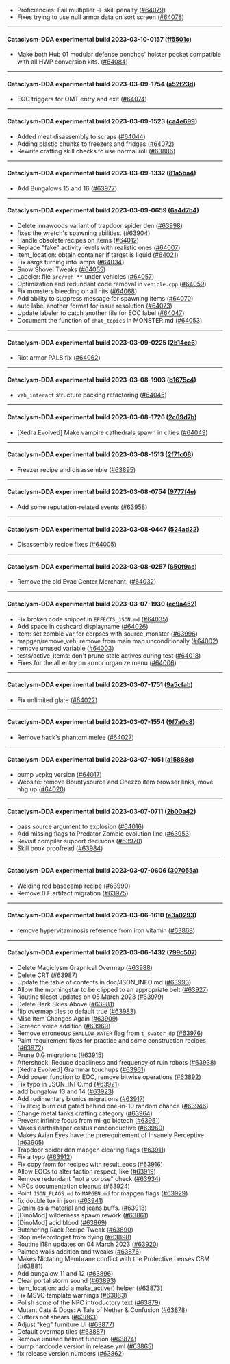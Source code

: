 * Proficiencies: Fail multiplier -> skill penalty ([#64079](https://github.com/CleverRaven/Cataclysm-DDA/pull/64079))
* Fixes trying to use null armor data on sort screen ([#64078](https://github.com/CleverRaven/Cataclysm-DDA/pull/64078))

---

#### Cataclysm-DDA experimental build 2023-03-10-0157 ([ff5501c](https://github.com/CleverRaven/Cataclysm-DDA/releases/tag/cdda-experimental-2023-03-10-0157))

* Make both Hub 01 modular defense ponchos' holster pocket compatible with all HWP conversion kits. ([#64084](https://github.com/CleverRaven/Cataclysm-DDA/pull/64084))

---

#### Cataclysm-DDA experimental build 2023-03-09-1754 ([a52f23d](https://github.com/CleverRaven/Cataclysm-DDA/releases/tag/cdda-experimental-2023-03-09-1754))

* EOC triggers for OMT entry and exit ([#64074](https://github.com/CleverRaven/Cataclysm-DDA/pull/64074))

---

#### Cataclysm-DDA experimental build 2023-03-09-1523 ([ca4e699](https://github.com/CleverRaven/Cataclysm-DDA/releases/tag/cdda-experimental-2023-03-09-1523))

* Added meat disassembly to scraps ([#64044](https://github.com/CleverRaven/Cataclysm-DDA/pull/64044))
* Adding plastic chunks to freezers and fridges ([#64072](https://github.com/CleverRaven/Cataclysm-DDA/pull/64072))
* Rewrite crafting skill checks to use normal roll ([#63886](https://github.com/CleverRaven/Cataclysm-DDA/pull/63886))

---

#### Cataclysm-DDA experimental build 2023-03-09-1332 ([81a5ba4](https://github.com/CleverRaven/Cataclysm-DDA/releases/tag/cdda-experimental-2023-03-09-1332))

* Add Bungalows 15 and 16 ([#63977](https://github.com/CleverRaven/Cataclysm-DDA/pull/63977))

---

#### Cataclysm-DDA experimental build 2023-03-09-0659 ([6a4d7b4](https://github.com/CleverRaven/Cataclysm-DDA/releases/tag/cdda-experimental-2023-03-09-0659))

* Delete innawoods variant of trapdoor spider den ([#63998](https://github.com/CleverRaven/Cataclysm-DDA/pull/63998))
* fixes the wretch's spawning abilities. ([#63904](https://github.com/CleverRaven/Cataclysm-DDA/pull/63904))
* Handle obsolete recipes on items ([#64012](https://github.com/CleverRaven/Cataclysm-DDA/pull/64012))
* Replace "fake" activity levels with realistic ones ([#64007](https://github.com/CleverRaven/Cataclysm-DDA/pull/64007))
* item_location: obtain container if target is liquid ([#64021](https://github.com/CleverRaven/Cataclysm-DDA/pull/64021))
* Fix asrgs turning into lamps ([#64034](https://github.com/CleverRaven/Cataclysm-DDA/pull/64034))
* Snow Shovel Tweaks ([#64055](https://github.com/CleverRaven/Cataclysm-DDA/pull/64055))
* Labeler: file `src/veh_**` under vehicles ([#64057](https://github.com/CleverRaven/Cataclysm-DDA/pull/64057))
* Optimization and redundant code removal in `vehicle.cpp` ([#64059](https://github.com/CleverRaven/Cataclysm-DDA/pull/64059))
* Fix monsters bleeding on all hits ([#64068](https://github.com/CleverRaven/Cataclysm-DDA/pull/64068))
* Add ability to suppress message for spawning items ([#64070](https://github.com/CleverRaven/Cataclysm-DDA/pull/64070))
* auto label another format for issue resolution ([#64073](https://github.com/CleverRaven/Cataclysm-DDA/pull/64073))
* Update labeler to catch another file for EOC label ([#64047](https://github.com/CleverRaven/Cataclysm-DDA/pull/64047))
* Document the function of `chat_topics` in MONSTER.md ([#64053](https://github.com/CleverRaven/Cataclysm-DDA/pull/64053))

---

#### Cataclysm-DDA experimental build 2023-03-09-0225 ([2b14ee6](https://github.com/CleverRaven/Cataclysm-DDA/releases/tag/cdda-experimental-2023-03-09-0225))

* Riot armor PALS fix ([#64062](https://github.com/CleverRaven/Cataclysm-DDA/pull/64062))

---

#### Cataclysm-DDA experimental build 2023-03-08-1903 ([b1675c4](https://github.com/CleverRaven/Cataclysm-DDA/releases/tag/cdda-experimental-2023-03-08-1903))

* `veh_interact` structure packing refactoring ([#64045](https://github.com/CleverRaven/Cataclysm-DDA/pull/64045))

---

#### Cataclysm-DDA experimental build 2023-03-08-1726 ([2c69d7b](https://github.com/CleverRaven/Cataclysm-DDA/releases/tag/cdda-experimental-2023-03-08-1726))

* [Xedra Evolved] Make vampire cathedrals spawn in cities ([#64049](https://github.com/CleverRaven/Cataclysm-DDA/pull/64049))

---

#### Cataclysm-DDA experimental build 2023-03-08-1513 ([2f71c08](https://github.com/CleverRaven/Cataclysm-DDA/releases/tag/cdda-experimental-2023-03-08-1513))

* Freezer recipe and disassemble ([#63895](https://github.com/CleverRaven/Cataclysm-DDA/pull/63895))

---

#### Cataclysm-DDA experimental build 2023-03-08-0754 ([9777f4e](https://github.com/CleverRaven/Cataclysm-DDA/releases/tag/cdda-experimental-2023-03-08-0754))

* Add some reputation-related events ([#63958](https://github.com/CleverRaven/Cataclysm-DDA/pull/63958))

---

#### Cataclysm-DDA experimental build 2023-03-08-0447 ([524ad22](https://github.com/CleverRaven/Cataclysm-DDA/releases/tag/cdda-experimental-2023-03-08-0447))

* Disassembly recipe fixes ([#64005](https://github.com/CleverRaven/Cataclysm-DDA/pull/64005))

---

#### Cataclysm-DDA experimental build 2023-03-08-0257 ([650f9ae](https://github.com/CleverRaven/Cataclysm-DDA/releases/tag/cdda-experimental-2023-03-08-0257))

* Remove the old Evac Center Merchant. ([#64032](https://github.com/CleverRaven/Cataclysm-DDA/pull/64032))

---

#### Cataclysm-DDA experimental build 2023-03-07-1930 ([ec9a452](https://github.com/CleverRaven/Cataclysm-DDA/releases/tag/cdda-experimental-2023-03-07-1930))

* Fix broken code snippet in `EFFECTS_JSON.md` ([#64035](https://github.com/CleverRaven/Cataclysm-DDA/pull/64035))
* Add space in cashcard displayname ([#64026](https://github.com/CleverRaven/Cataclysm-DDA/pull/64026))
* item: set zombie var for corpses with source_monster ([#63996](https://github.com/CleverRaven/Cataclysm-DDA/pull/63996))
* mapgen/remove_veh: remove from main map unconditionally ([#64002](https://github.com/CleverRaven/Cataclysm-DDA/pull/64002))
* remove unused variable ([#64003](https://github.com/CleverRaven/Cataclysm-DDA/pull/64003))
* tests/active_items: don't prune stale actives during test ([#64018](https://github.com/CleverRaven/Cataclysm-DDA/pull/64018))
* Fixes for the all entry on armor organize menu ([#64006](https://github.com/CleverRaven/Cataclysm-DDA/pull/64006))

---

#### Cataclysm-DDA experimental build 2023-03-07-1751 ([9a5cfab](https://github.com/CleverRaven/Cataclysm-DDA/releases/tag/cdda-experimental-2023-03-07-1751))

* Fix unlimited glare ([#64022](https://github.com/CleverRaven/Cataclysm-DDA/pull/64022))

---

#### Cataclysm-DDA experimental build 2023-03-07-1554 ([9f7a0c8](https://github.com/CleverRaven/Cataclysm-DDA/releases/tag/cdda-experimental-2023-03-07-1554))

* Remove hack's phantom melee ([#64027](https://github.com/CleverRaven/Cataclysm-DDA/pull/64027))

---

#### Cataclysm-DDA experimental build 2023-03-07-1051 ([a15868c](https://github.com/CleverRaven/Cataclysm-DDA/releases/tag/cdda-experimental-2023-03-07-1051))

* bump vcpkg version ([#64017](https://github.com/CleverRaven/Cataclysm-DDA/pull/64017))
* Website: remove Bountysource and Chezzo item browser links, move hhg up ([#64020](https://github.com/CleverRaven/Cataclysm-DDA/pull/64020))

---

#### Cataclysm-DDA experimental build 2023-03-07-0711 ([2b00a42](https://github.com/CleverRaven/Cataclysm-DDA/releases/tag/cdda-experimental-2023-03-07-0711))

* pass source argument to explosion ([#64016](https://github.com/CleverRaven/Cataclysm-DDA/pull/64016))
* Add missing flags to Predator Zombie evolution line ([#63953](https://github.com/CleverRaven/Cataclysm-DDA/pull/63953))
* Revisit compiler support decisions ([#63970](https://github.com/CleverRaven/Cataclysm-DDA/pull/63970))
* Skill book proofread ([#63984](https://github.com/CleverRaven/Cataclysm-DDA/pull/63984))

---

#### Cataclysm-DDA experimental build 2023-03-07-0606 ([307055a](https://github.com/CleverRaven/Cataclysm-DDA/releases/tag/cdda-experimental-2023-03-07-0606))

* Welding rod basecamp recipe ([#63990](https://github.com/CleverRaven/Cataclysm-DDA/pull/63990))
* Remove 0.F artifact migration ([#63975](https://github.com/CleverRaven/Cataclysm-DDA/pull/63975))

---

#### Cataclysm-DDA experimental build 2023-03-06-1610 ([e3a0293](https://github.com/CleverRaven/Cataclysm-DDA/releases/tag/cdda-experimental-2023-03-06-1610))

* remove hypervitaminosis reference from iron vitamin ([#63868](https://github.com/CleverRaven/Cataclysm-DDA/pull/63868))

---

#### Cataclysm-DDA experimental build 2023-03-06-1432 ([799c507](https://github.com/CleverRaven/Cataclysm-DDA/releases/tag/cdda-experimental-2023-03-06-1432))

* Delete Magiclysm Graphical Overmap ([#63988](https://github.com/CleverRaven/Cataclysm-DDA/pull/63988))
* Delete CRT ([#63987](https://github.com/CleverRaven/Cataclysm-DDA/pull/63987))
* Update the table of contents in doc/JSON_INFO.md ([#63993](https://github.com/CleverRaven/Cataclysm-DDA/pull/63993))
* Allow the morningstar to be clipped to an appropriate belt ([#63927](https://github.com/CleverRaven/Cataclysm-DDA/pull/63927))
* Routine tileset updates on 05 March 2023 ([#63979](https://github.com/CleverRaven/Cataclysm-DDA/pull/63979))
* Delete Dark Skies Above ([#63981](https://github.com/CleverRaven/Cataclysm-DDA/pull/63981))
* flip overmap tiles to default true ([#63983](https://github.com/CleverRaven/Cataclysm-DDA/pull/63983))
* Misc Item Changes Again ([#63909](https://github.com/CleverRaven/Cataclysm-DDA/pull/63909))
* Screech voice addition ([#63969](https://github.com/CleverRaven/Cataclysm-DDA/pull/63969))
* Remove erroneous `SHALLOW_WATER` flag from `t_swater_dp` ([#63976](https://github.com/CleverRaven/Cataclysm-DDA/pull/63976))
* Paint requirement fixes for practice and some construction recipes ([#63972](https://github.com/CleverRaven/Cataclysm-DDA/pull/63972))
* Prune 0.G migrations ([#63915](https://github.com/CleverRaven/Cataclysm-DDA/pull/63915))
* Aftershock: Reduce deadliness and frequency of ruin robots ([#63938](https://github.com/CleverRaven/Cataclysm-DDA/pull/63938))
* [Xedra Evolved] Grammar touchups ([#63961](https://github.com/CleverRaven/Cataclysm-DDA/pull/63961))
* Add power function to EOC, remove bitwise operations ([#63892](https://github.com/CleverRaven/Cataclysm-DDA/pull/63892))
* Fix typo in JSON_INFO.md ([#63921](https://github.com/CleverRaven/Cataclysm-DDA/pull/63921))
* add bungalow 13 and 14 ([#63923](https://github.com/CleverRaven/Cataclysm-DDA/pull/63923))
* Add rudimentary bionics migrations ([#63917](https://github.com/CleverRaven/Cataclysm-DDA/pull/63917))
* Fix litcig burn out gated behind one-in-10 random chance ([#63946](https://github.com/CleverRaven/Cataclysm-DDA/pull/63946))
* Change metal tanks crafting category ([#63964](https://github.com/CleverRaven/Cataclysm-DDA/pull/63964))
* Prevent infinite focus from mi-go biotech ([#63951](https://github.com/CleverRaven/Cataclysm-DDA/pull/63951))
* Makes earthshaper cestus nonconductive ([#63960](https://github.com/CleverRaven/Cataclysm-DDA/pull/63960))
* Makes Avian Eyes have the prerequirement of Insanely Perceptive ([#63905](https://github.com/CleverRaven/Cataclysm-DDA/pull/63905))
* Trapdoor spider den mapgen clearing flags ([#63911](https://github.com/CleverRaven/Cataclysm-DDA/pull/63911))
* Fix a typo ([#63912](https://github.com/CleverRaven/Cataclysm-DDA/pull/63912))
* Fix copy from for recipes with result_eocs ([#63916](https://github.com/CleverRaven/Cataclysm-DDA/pull/63916))
* Allow EOCs to alter faction respect, like ([#63919](https://github.com/CleverRaven/Cataclysm-DDA/pull/63919))
* Remove redundant "not a corpse" check ([#63934](https://github.com/CleverRaven/Cataclysm-DDA/pull/63934))
* NPCs documentation cleanup ([#63924](https://github.com/CleverRaven/Cataclysm-DDA/pull/63924))
* Point `JSON_FLAGS.md` to `MAPGEN.md` for mapgen flags ([#63929](https://github.com/CleverRaven/Cataclysm-DDA/pull/63929))
* fix double tux in json ([#63941](https://github.com/CleverRaven/Cataclysm-DDA/pull/63941))
* Denim as a material and jeans buffs. ([#63913](https://github.com/CleverRaven/Cataclysm-DDA/pull/63913))
* [DinoMod] wilderness spawn rework ([#63861](https://github.com/CleverRaven/Cataclysm-DDA/pull/63861))
* [DinoMod] acid blood ([#63869](https://github.com/CleverRaven/Cataclysm-DDA/pull/63869))
* Butchering Rack Recipe Tweak ([#63890](https://github.com/CleverRaven/Cataclysm-DDA/pull/63890))
* Stop meteorologist from dying ([#63898](https://github.com/CleverRaven/Cataclysm-DDA/pull/63898))
* Routine i18n updates on 04 March 2023 ([#63920](https://github.com/CleverRaven/Cataclysm-DDA/pull/63920))
* Painted walls addition and tweaks ([#63876](https://github.com/CleverRaven/Cataclysm-DDA/pull/63876))
* Makes Nictating Membrane conflict with the Protective Lenses CBM ([#63881](https://github.com/CleverRaven/Cataclysm-DDA/pull/63881))
* Add bungalow 11 and 12 ([#63896](https://github.com/CleverRaven/Cataclysm-DDA/pull/63896))
* Clear portal storm sound ([#63893](https://github.com/CleverRaven/Cataclysm-DDA/pull/63893))
* item_location: add a make_active() helper ([#63873](https://github.com/CleverRaven/Cataclysm-DDA/pull/63873))
* Fix MSVC template warnings ([#63883](https://github.com/CleverRaven/Cataclysm-DDA/pull/63883))
* Polish some of the NPC introductory text ([#63879](https://github.com/CleverRaven/Cataclysm-DDA/pull/63879))
* Mutant Cats & Dogs: A Tale of Nether & Confusion ([#63878](https://github.com/CleverRaven/Cataclysm-DDA/pull/63878))
* Cutters not shears ([#63863](https://github.com/CleverRaven/Cataclysm-DDA/pull/63863))
* Adjust "keg" furniture UI ([#63877](https://github.com/CleverRaven/Cataclysm-DDA/pull/63877))
* Default overmap tiles ([#63887](https://github.com/CleverRaven/Cataclysm-DDA/pull/63887))
* Remove unused helmet function ([#63874](https://github.com/CleverRaven/Cataclysm-DDA/pull/63874))
* bump hardcode version in release.yml ([#63865](https://github.com/CleverRaven/Cataclysm-DDA/pull/63865))
* fix release version numbers ([#63862](https://github.com/CleverRaven/Cataclysm-DDA/pull/63862))
